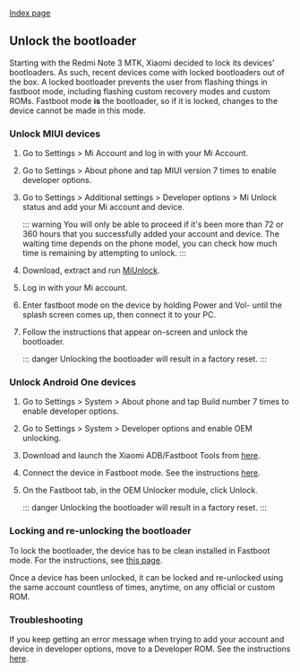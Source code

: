 [Index page](../)

## Unlock the bootloader

Starting with the Redmi Note 3 MTK, Xiaomi decided to lock its devices' bootloaders. As such, recent devices come with locked bootloaders out of the box. A locked bootloader prevents the user from flashing things in fastboot mode, including flashing custom recovery modes and custom ROMs. Fastboot mode **is** the bootloader, so if it is locked, changes to the device cannot be made in this mode.

### Unlock MIUI devices

1. Go to Settings > Mi Account and log in with your Mi Account.

2. Go to Settings > About phone and tap MIUI version 7 times to enable developer options.

3. Go to Settings > Additional settings > Developer options > Mi Unlock status and add your Mi account and device.

   ::: warning
   You will only be able to proceed if it's been more than 72 or 360 hours that you successfully added your account and device. The waiting time depends on the phone model, you can check how much time is remaining by attempting to unlock.
   :::

4. Download, extract and run [MiUnlock](Tools_for_Xiaomi_devices.md).

5. Log in with your Mi account.

6. Enter fastboot mode on the device by holding Power and Vol- until the splash screen comes up, then connect it to your PC.

7. Follow the instructions that appear on-screen and unlock the bootloader.

   ::: danger
   Unlocking the bootloader will result in a factory reset.
   :::

### Unlock Android One devices

1. Go to Settings > System > About phone and tap Build number 7 times to enable developer options.

2. Go to Settings > System > Developer options and enable OEM unlocking.

3. Download and launch the Xiaomi ADB/Fastboot Tools from [here](Tools_for_Xiaomi_devices.md).

4. Connect the device in Fastboot mode. See the instructions [here](https://szaki.github.io/XiaomiADBFastbootTools/).

5. On the Fastboot tab, in the OEM Unlocker module, click Unlock.

   ::: danger
   Unlocking the bootloader will result in a factory reset.
   :::

### Locking and re-unlocking the bootloader

To lock the bootloader, the device has to be clean installed in Fastboot mode. For the instructions, see [this page](Flash_official_ROMs.md).

Once a device has been unlocked, it can be locked and re-unlocked using the same account countless of times, anytime, on any official or custom ROM.

### Troubleshooting

If you keep getting an error message when trying to add your account and device in developer options, move to a Developer ROM. See the instructions [here](Flash_official_ROMs.md).